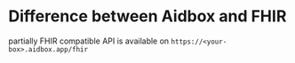 # Difference between Aidbox and FHIR

partially FHIR compatible API is available on `https://<your-box>.aidbox.app/fhir` 



